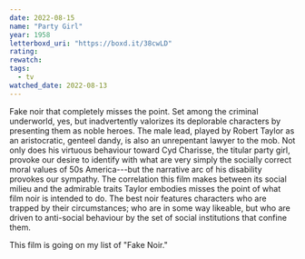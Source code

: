 ```yaml
---
date: 2022-08-15
name: "Party Girl"
year: 1958
letterboxd_uri: "https://boxd.it/38cwLD"
rating: 
rewatch: 
tags:
  - tv
watched_date: 2022-08-13
---
```


Fake noir that completely misses the point. Set among the criminal underworld, yes, but inadvertently valorizes its deplorable characters by presenting them as noble heroes. The male lead, played by Robert Taylor as an aristocratic, genteel dandy, is also an unrepentant lawyer to the mob. Not only does his virtuous behaviour toward Cyd Charisse, the titular party girl, provoke our desire to identify with what are very simply the socially correct moral values of 50s America---but the narrative arc of his disability provokes our sympathy. The correlation this film makes between its social milieu and the admirable traits Taylor embodies misses the point of what film noir is intended to do. The best noir features characters who are trapped by their circumstances; who are in some way likeable, but who are driven to anti-social behaviour by the set of social institutions that confine them. 

This film is going on my list of "Fake Noir."
